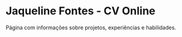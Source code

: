 # Jaqueline Fontes - CV Online

Página com informações sobre projetos, experiências e habilidades. 
